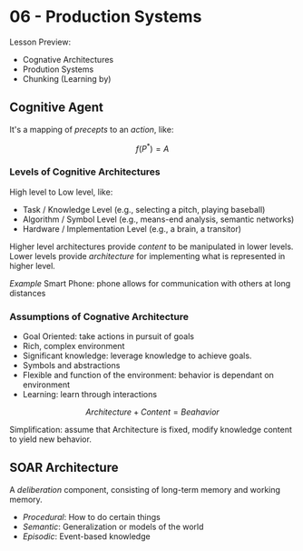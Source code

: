 # 06 - Production Systems

Lesson Preview:

- Cognative Architectures
- Prodution Systems
- Chunking (Learning by)


## Cognitive Agent

It's a mapping of *precepts* to an *action*, like:

$$ f(P^*) = A $$

### Levels of Cognitive Architectures

High level to Low level, like:

- Task / Knowledge Level
  (e.g., selecting a pitch, playing baseball)
- Algorithm / Symbol Level
  (e.g., means-end analysis, semantic networks)
- Hardware / Implementation Level
  (e.g., a brain, a transitor)

Higher level architectures provide *content* to be manipulated in lower levels. Lower levels provide *architecture* for implementing what is represented in higher level. 

*Example* Smart Phone: phone allows for communication with others at long distances

### Assumptions of Cognative Architecture

- Goal Oriented: take actions in pursuit of goals
- Rich, complex environment
- Significant knowledge: leverage knowledge to achieve goals.
- Symbols and abstractions
- Flexible and function of the environment: behavior is dependant on environment
- Learning: learn through interactions

$$ Architecture + Content = Beahavior $$


Simplification: assume that Architecture is fixed, modify knowledge content to yield new behavior. 

## SOAR Architecture

A *deliberation* component, consisting of long-term memory and working memory.

- *Procedural*: How to do certain things
- *Semantic*: Generalization or models of the world
- *Episodic*: Event-based knowledge



